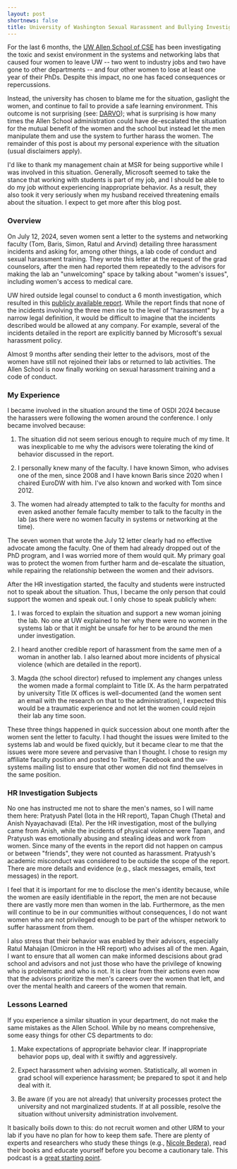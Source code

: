 ```yaml
---
layout: post
shortnews: false
title: University of Washington Sexual Harassment and Bullying Investigation
---
```


For the last 6 months, the [UW Allen School of
CSE](https://www.cs.washington.edu) has been investigating the toxic
and sexist environment in the systems and networking labs that caused
four women to leave UW -- two went to industry jobs and two have gone
to other departments -- and four other women to lose at least one year
of their PhDs. Despite this impact, no one has faced consequences or
repercussions.

Instead, the university has chosen to blame me for the situation,
gaslight the women, and continue to fail to provide a safe learning
environment.  This outcome is not surprising (see:
[DARVO](https://en.wikipedia.org/wiki/DARVO)); what is surprising is
how many times the Allen School administration could have de-escalated
the situation for the mutual benefit of the women and the school but
instead let the men manipulate them and use the system to further
harass the women. The remainder of this post is about my personal
experience with the situation (usual disclaimers apply).

I'd like to thank my management chain at MSR for being
supportive while I was involved in this situation.  Generally,
Microsoft seemed to take the stance that working with students is part
of my job, and I should be able to do my job without experiencing
inappropriate behavior.  As a result, they also took it very seriously
when my husband received threatening emails about the situation. I
expect to get more after this blog post.

### Overview

On July 12, 2024, seven women sent a letter to the systems and
networking faculty (Tom, Baris, Simon, Ratul and Arvind) detailing
three harassment incidents and asking for, among other things, a lab
code of conduct and sexual harassment training.  They wrote this
letter at the request of the grad counselors, after the men had
reported them repeatedly to the advisors for making the lab an
"unwelcoming" space by talking about "women's issues", including
women's access to medical care.

UW hired outside legal counsel to conduct a 6 month investigation,
which resulted in this [publicly available
report](https://drive.google.com/file/d/1QqE1Lk9RAWa4MLeHSirsWd7MAbxfl7pz/view).
While the report finds that none of the incidents involving the three
men rise to the level of "harassment" by a narrow legal definition, it
would be difficult to imagine that the incidents described would be
allowed at any company. For example, several of the incidents detailed
in the report are explicitly banned by Microsoft's sexual harassment
policy.

Almost 9 months after sending their letter to the advisors, most of
the women have still not rejoined their labs or returned to lab
activities.  The Allen School is now finally working on sexual
harassment training and a code of conduct.

### My Experience

I became involved in the situation around the time of OSDI 2024
because the harassers were following the women around the
conference. I only became involved because:

1. The situation did not seem serious enough to require much of my
time. It was inexplicable to me why the advisors were tolerating the
kind of behavior discussed in the report.

2. I personally knew many of the faculty. I have known Simon, who
advises one of the men, since 2008 and I have known Baris since 2020
when I chaired EuroDW with him. I've also known and worked with Tom
since 2012.

3. The women had already attempted to talk to the faculty for months
and even asked another female faculty member to talk to the faculty in
the lab (as there were no women faculty in systems or networking at
the time).

The seven women that wrote the July 12 letter clearly had no effective
advocate among the faculty. One of them had already dropped out of the
PhD program, and I was worried more of them would quit.  My primary
goal was to protect the women from further harm and de-escalate the
situation, while repairing the relationship between the women and
their advisors.

After the HR investigation started, the faculty and students were
instructed not to speak about the situation. Thus, I became the only
person that could support the women and speak out.  I only chose to
speak publicly when:

1. I was forced to explain the situation and support a new woman
joining the lab.  No one at UW explained to her why there were no
women in the systems lab or that it might be unsafe for her to be
around the men under investigation.

2. I heard another credible report of harassment from the same men of
a woman in another lab. I also learned about more incidents of
physical violence (which are detailed in the report).
 
3. Magda (the school director) refused to implement any changes unless
the women made a formal complaint to Title IX.  As the harm
perpatrated by university Title IX offices is well-documented (and the
women sent an email with the research on that to the administration),
I expected this would be a traumatic experience and not let
the women could rejoin their lab any time soon.

These three things happened in quick succession about one month after
the women sent the letter to faculty. I had thought the issues were
limited to the systems lab and would be fixed quickly, but it became
clear to me that the issues were more severe and pervasive than I
thought. I chose to resign my affiliate faculty position and posted to
Twitter, Facebook and the uw-systems mailing list to ensure that other
women did not find themselves in the same position.

### HR Investigation Subjects

No one has instructed me not to share the men's names, so I will name
them here: Pratyush Patel (Iota in the HR report), Tapan Chugh (Theta)
and Anish Nyayachavadi (Eta).  Per the HR investigation, most of the
bullying came from Anish, while the incidents of physical violence
were Tapan, and Pratyush was emotionally abusing and stealing ideas
and work from women.  Since many of the events in the report did not
happen on campus or between "friends", they were not counted as
harassment.  Pratyush's academic misconduct was considered to be
outside the scope of the report.  There are more details and evidence
(e.g., slack messages, emails, text messages) in the report.

I feel that it is important for me to disclose the men's identity
because, while the women are easily identifiable in the report, the
men are not because there are vastly more men than women in the lab.
Furthermore, as the men will continue to be in our communities without
consequences, I do not want women who are not privileged enough to be
part of the whisper network to suffer harassment from them.

I also stress that their behavior was enabled by their advisors,
especially Ratul Mahajan (Omicron in the HR report) who advises all of
the men.  Again, I want to ensure that all women can make informed
descisions about grad school and advisors and not just those who have
the privilege of knowing who is problematic and who is not.  It is
clear from their actions even now that the advisors prioritize the
men's careers over the women that left, and over the mental health and
careers of the women that remain.

### Lessons Learned

If you experience a similar situation in your department, do not make
the same mistakes as the Allen School.  While by no means
comprehensive, some easy things for other CS departments to do:

1. Make expectations of appropriate behavior clear. If inappropriate
behavior pops up, deal with it swiftly and aggressively.

2. Expect harassment when advising women. Statistically, all women in
grad school will experience  harassment; be prepared to
spot it and help deal with it.

3. Be aware (if you are not already) that university processes
protect the university and not marginalized students.  If at all
possible, resolve the situation without university administration
involvement.

It basically boils down to this: do not recruit women and other URM to
your lab if you have no plan for how to keep them safe. There are
plenty of experts and researchers who study these things (e.g.,
[Nicole Bedera](https://www.nicolebedera.com)), read their books and
educate yourself before you become a cautionary tale. This podcast is
a [great starting
point](https://www.strugglecare.com/podcast-rss/122-addressing-sexual-violence-on-college-campuses-is-easier-than-you-think-with-nicole-bedera).